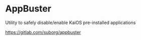# AppBuster

Utility to safely disable/enable KaiOS pre-installed applications

https://gitlab.com/suborg/appbuster
